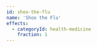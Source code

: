 ```yaml
---
id: shoo-the-flu
name: 'Shoo the Flu'
effects:
  - categoryId: health-medicine
    fraction: 1
---
```

